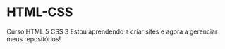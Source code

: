 # HTML-CSS
 Curso HTML 5 CSS 3
Estou aprendendo a criar sites e agora a gerenciar meus repositórios!